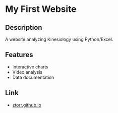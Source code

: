 # My First Website
## Description  
A website analyzing Kinesiology using Python/Excel.
## Features  
- Interactive charts  
- Video analysis  
- Data documentation
## Link
- [ztorr.github.io](https://ztorr.github.io/index.html)
